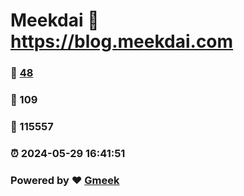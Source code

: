 # Meekdai :link: https://blog.meekdai.com 
### :page_facing_up: [48](https://blog.meekdai.com/tag.html) 
### :speech_balloon: 109 
### :hibiscus: 115557 
### :alarm_clock: 2024-05-29 16:41:51 
### Powered by :heart: [Gmeek](https://github.com/Meekdai/Gmeek)
